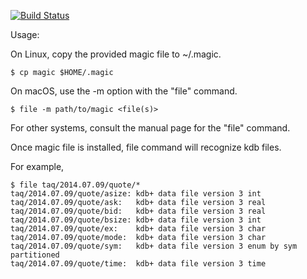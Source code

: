 [![Build Status](https://travis-ci.org/enlnt/kdb-magic.svg?branch=master)](https://travis-ci.org/enlnt/kdb-magic)

Usage:

On Linux, copy the provided magic file to ~/.magic.

    $ cp magic $HOME/.magic

On macOS, use the -m option with the "file" command.

    $ file -m path/to/magic <file(s)>

For other systems, consult the manual page for the "file" command.

Once magic file is installed, file command will recognize kdb files.

For example,

```
$ file taq/2014.07.09/quote/*
taq/2014.07.09/quote/asize: kdb+ data file version 3 int
taq/2014.07.09/quote/ask:   kdb+ data file version 3 real
taq/2014.07.09/quote/bid:   kdb+ data file version 3 real
taq/2014.07.09/quote/bsize: kdb+ data file version 3 int
taq/2014.07.09/quote/ex:    kdb+ data file version 3 char
taq/2014.07.09/quote/mode:  kdb+ data file version 3 char
taq/2014.07.09/quote/sym:   kdb+ data file version 3 enum by sym partitioned
taq/2014.07.09/quote/time:  kdb+ data file version 3 time
```